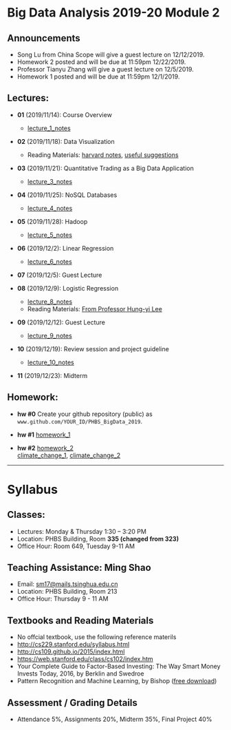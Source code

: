 # Big Data Analysis 2019-20 Module 2

## Announcements
* Song Lu from China Scope will give a guest lecture on 12/12/2019.
* Homework 2 posted and will be due at 11:59pm 12/22/2019.
* Professor Tianyu Zhang will give a guest lecture on 12/5/2019.
* Homework 1 posted and will be due at 11:59pm 12/1/2019.

## Lectures: 
* __01__ (2019/11/14): Course Overview
   * [lecture_1_notes](./lecture_1.pdf)


* __02__ (2019/11/18): Data Visualization
   * Reading Materials: 
   [harvard notes](https://github.com/cs109/2015/raw/master/Lectures/03-EDA.pdf), [useful suggestions](https://trinachi.github.io/data-design-builds/ch18.html)

* __03__ (2019/11/21): Quantitative Trading as a Big Data Application
   * [lecture_3_notes](./lecture_3.pdf)


* __04__ (2019/11/25): NoSQL Databases
   * [lecture_4_notes](./lecture_4.pdf)

* __05__ (2019/11/28): Hadoop
   * [lecture_5_notes](./lecture_5.pdf)

* __06__ (2019/12/2): Linear Regression
   * [lecture_6_notes](./lecture_6.pdf)

* __07__ (2019/12/5): Guest Lecture

* __08__ (2019/12/9): Logistic Regression
   * [lecture_8_notes](./lecture_8.pdf)
   * Reading Materials: 
   [From Professor Hung-yi Lee](./Logistic_Regression.pdf)
   
* __09__ (2019/12/12): Guest Lecture
   * [lecture_9_notes](./Alternative_data_and_factor_investing.pdf)

* __10__ (2019/12/19): Review session and project guideline
   * [lecture_10_notes](./lecture_10.pdf)

* __11__ (2019/12/23): Midterm


## Homework:
* __hw #0__ Create your github repository (public) as `www.github.com/YOUR_ID/PHBS_BigData_2019`. 

* __hw #1__ [homework_1](./homework_1.pdf)

* __hw #2__ [homework_2](./homework_2.pdf)<br>
	[climate_change_1](./climate_change_1.csv), [climate_change_2](./climate_change_2.csv)

***
# Syllabus

## Classes:
* Lectures: Monday & Thursday 1:30 – 3:20 PM
* Location: PHBS Building, Room __335 (changed from 323)__ 
* Office Hour: Room 649, Tuesday 9-11 AM

## Teaching Assistance: Ming Shao
* Email: sm17@mails.tsinghua.edu.cn
* Location: PHBS Building, Room 213
* Office Hour: Thursday 9 - 11 AM

## Textbooks and Reading Materials
* No offcial textbook, use the following reference materils
* http://cs229.stanford.edu/syllabus.html
* http://cs109.github.io/2015/index.html
* https://web.stanford.edu/class/cs102/index.htm
* Your Complete Guide to Factor-Based Investing: The Way Smart Money Invests Today, 2016, by Berklin and Swedroe 
* Pattern Recognition and Machine Learning, by Bishop ([free download](https://www.microsoft.com/en-us/research/publication/pattern-recognition-machine-learning/))

## Assessment / Grading Details
* Attendance 5%, Assignments 20%, Midterm 35%, Final Project 40%